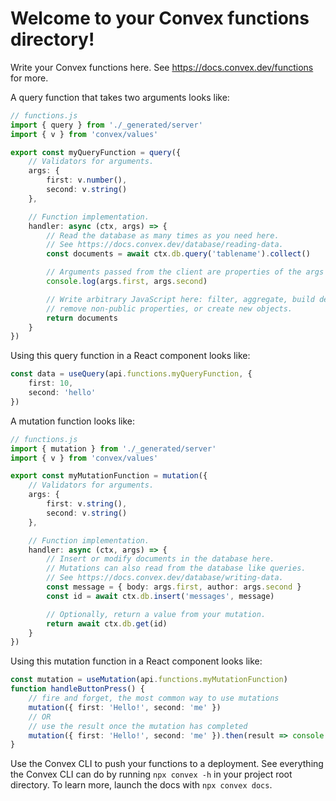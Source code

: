 # Welcome to your Convex functions directory!

Write your Convex functions here.
See https://docs.convex.dev/functions for more.

A query function that takes two arguments looks like:

```ts
// functions.js
import { query } from './_generated/server'
import { v } from 'convex/values'

export const myQueryFunction = query({
	// Validators for arguments.
	args: {
		first: v.number(),
		second: v.string()
	},

	// Function implementation.
	handler: async (ctx, args) => {
		// Read the database as many times as you need here.
		// See https://docs.convex.dev/database/reading-data.
		const documents = await ctx.db.query('tablename').collect()

		// Arguments passed from the client are properties of the args object.
		console.log(args.first, args.second)

		// Write arbitrary JavaScript here: filter, aggregate, build derived data,
		// remove non-public properties, or create new objects.
		return documents
	}
})
```

Using this query function in a React component looks like:

```ts
const data = useQuery(api.functions.myQueryFunction, {
	first: 10,
	second: 'hello'
})
```

A mutation function looks like:

```ts
// functions.js
import { mutation } from './_generated/server'
import { v } from 'convex/values'

export const myMutationFunction = mutation({
	// Validators for arguments.
	args: {
		first: v.string(),
		second: v.string()
	},

	// Function implementation.
	handler: async (ctx, args) => {
		// Insert or modify documents in the database here.
		// Mutations can also read from the database like queries.
		// See https://docs.convex.dev/database/writing-data.
		const message = { body: args.first, author: args.second }
		const id = await ctx.db.insert('messages', message)

		// Optionally, return a value from your mutation.
		return await ctx.db.get(id)
	}
})
```

Using this mutation function in a React component looks like:

```ts
const mutation = useMutation(api.functions.myMutationFunction)
function handleButtonPress() {
	// fire and forget, the most common way to use mutations
	mutation({ first: 'Hello!', second: 'me' })
	// OR
	// use the result once the mutation has completed
	mutation({ first: 'Hello!', second: 'me' }).then(result => console.log(result))
}
```

Use the Convex CLI to push your functions to a deployment. See everything
the Convex CLI can do by running `npx convex -h` in your project root
directory. To learn more, launch the docs with `npx convex docs`.
